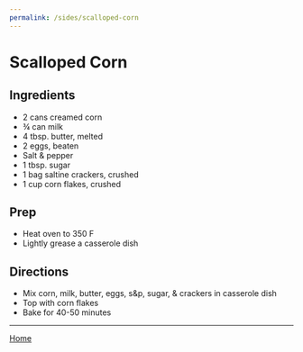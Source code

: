 ```yaml
---
permalink: /sides/scalloped-corn
---
```

# Scalloped Corn

## Ingredients

- 2 cans creamed corn
- ¾ can milk
- 4 tbsp. butter, melted
- 2 eggs, beaten
- Salt & pepper
- 1 tbsp. sugar
- 1 bag saltine crackers, crushed
- 1 cup corn flakes, crushed

## Prep

- Heat oven to 350 F
- Lightly grease a casserole dish

## Directions

- Mix corn, milk, butter, eggs, s&p, sugar, & crackers in casserole dish
- Top with corn flakes
- Bake for 40-50 minutes

---

[Home](https://thomasjbarrett82.github.io)
